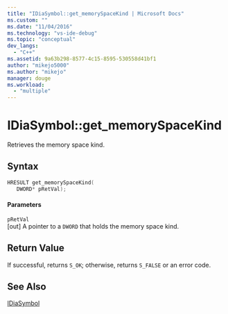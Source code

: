 ```yaml
---
title: "IDiaSymbol::get_memorySpaceKind | Microsoft Docs"
ms.custom: ""
ms.date: "11/04/2016"
ms.technology: "vs-ide-debug"
ms.topic: "conceptual"
dev_langs: 
  - "C++"
ms.assetid: 9a63b298-8577-4c15-8595-530558d41bf1
author: "mikejo5000"
ms.author: "mikejo"
manager: douge
ms.workload: 
  - "multiple"
---
```

# IDiaSymbol::get_memorySpaceKind
Retrieves the memory space kind.  
  
## Syntax  
  
```C++  
HRESULT get_memorySpaceKind(   
   DWORD* pRetVal);  
```  
  
#### Parameters  
 `pRetVal`  
 [out] A pointer to a `DWORD` that holds the memory space kind.  
  
## Return Value  
 If successful, returns `S_OK`; otherwise, returns `S_FALSE` or an error code.  
  
## See Also  
 [IDiaSymbol](../../debugger/debug-interface-access/idiasymbol.md)